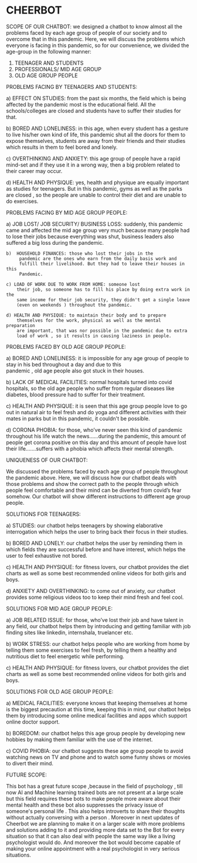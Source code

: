 # CHEERBOT
SCOPE OF OUR CHATBOT:  we designed a chatbot to know almost all the problems faced by each age group of people of our society and to overcome that in this pandemic.
Here, we will discuss the problems which everyone is facing in this pandemic, so for our convenience, we divided the age-group in the following manner:

1) TEENAGER AND STUDENTS
2) PROFESSIONALS/ MID AGE GROUP 
3) OLD AGE GROUP PEOPLE

PROBLEMS FACING BY TEENAGERS AND STUDENTS:

a) EFFECT ON STUDIES: from the past six months, the field which is
    being affected by the pandemic most is the educational field. All the
    schools/colleges are closed and students have to suffer their studies
    for that.

b) BORED AND LONELINESS: in this age, when every student has a
    gesture to live his/her own kind of life, this pandemic shut all the doors
    for them to expose themselves, students are away from their friends
    and their studies which results in them to feel bored and lonely.

c) OVERTHINKING AND ANXIETY: this age group of people have a
    rapid mind-set and if they use it in a wrong way, then a big problem
    related to their career may occur.

d) HEALTH AND PHYSIQUE: yes, health and physique are equally
    important as studies for teenagers. But in this pandemic, gyms as well
    as the parks are closed , so the people are unable to control their diet
    and are unable to do exercises.



PROBLEMS FACING BY MID AGE GROUP PEOPLE:

a)	JOB LOST/ JOB SECURITY/ BUSINESS LOSS: suddenly, this pandemic came and affected the mid age group very much because many people had to lose their jobs because everything was shut, business leaders also suffered a big loss during the pandemic.

    b)  HOUSEHOLD FINANCES: those who lost their jobs in the
         pandemic are the ones who earn from the daily basis work and
         fulfill their livelihood. But they had to leave their houses in this   
         Pandemic.

    c) LOAD OF WORK DUE TO WORK FROM HOME: someone lost 
        their job, so someone has to fill his place by doing extra work in the
        same income for their job security, they didn't get a single leave 
        (even on weekends ) throughout the pandemic.

    d) HEALTH AND PHYSIQUE: to maintain their body and to prepare
        themselves for the work, physical as well as the mental preparation
        are important, that was nor possible in the pandemic due to extra
        load of work , so it results in causing laziness in people. 



PROBLEMS FACED BY OLD AGE GROUP PEOPLE:

a) BORED AND LONELINESS: it is impossible for any age group of
        people to stay in his bed throughout a day and due to this  
        pandemic , old age people also got stuck in their houses.

b) LACK OF MEDICAL FACILITIES: normal hospitals turned into covid
       hospitals, so the old age people who suffer from regular diseases
       like diabetes, blood pressure had to suffer for their treatment.


c) HEALTH AND PHYSIQUE: it is seen that this age group people love
    to go out in natural air to feel fresh and do yoga and different activities
    with their mates in parks but in this pandemic, it couldn't be possible.

d) CORONA PHOBIA: for those, who’ve never seen this kind of 
    pandemic throughout his life watch the news……during the pandemic,
    this amount of people get corona positive on this day and this amount
    of people have lost their life…….suffers with a phobia which affects
    their mental strength.




  

UNIQUENESS OF OUR CHATBOT:


We discussed the problems faced by each age group of people throughout the pandemic above.
Here, we will discuss how our chatbot deals with those problems and show the correct path to the people through which people feel comfortable and their mind can be diverted from covid’s fear somehow.
Our chatbot will show different instructions to different age group people.


SOLUTIONS FOR TEENAGERS:

a) STUDIES: our chatbot helps teenagers by showing elaborative interrogation which helps the user to bring back their focus in their studies.

b) BORED AND LONELY: our chatbot helps the user by reminding  them in which fields they are successful before and have interest, which helps the user to feel exhaustive not bored.

c) HEALTH AND PHYSIQUE: for fitness lovers, our chatbot provides the diet charts as well as some best recommended online videos for both girls and boys.

d) ANXIETY AND OVERTHINKING: to come out of anxiety, our chatbot provides some religious videos too to keep their mind fresh and feel cool.



SOLUTIONS FOR MID AGE GROUP PEOPLE:

a)	JOB RELATED ISSUE: for those, who’ve lost their job and have talent in any field, our chatbot helps them by introducing and getting familiar with job finding sites like linkedin, internshala, truelancer etc.

b)	WORK STRESS: our chatbot helps people who are working from home by telling them some exercises to feel fresh, by telling them a healthy and nutritious diet to feel energetic while performing.

c)	HEALTH AND PHYSIQUE: for fitness lovers, our chatbot provides the diet charts as well as some best recommended online videos for both girls and boys.



SOLUTIONS FOR OLD AGE GROUP PEOPLE:

a)	MEDICAL FACILITIES: everyone knows that keeping themselves at home is the biggest precaution at this time, keeping this in mind, our chatbot helps them by introducing some online medical facilities and apps which support online doctor support.

b)	BOREDOM: our chatbot helps this age group people by developing new hobbies by making them familiar with the use of the internet.

c)	COVID PHOBIA: our chatbot suggests these age group people to avoid watching news on TV and phone and to watch some funny shows or movies to divert their mind.

FUTURE SCOPE:  

This bot has a great future scope ,because in the field of psychology , till now AI and Machine learning trained bots are not present at a large scale but this field requires these bots to make people more aware about their mental health and these bot also suppresses the privacy issue of someone's  personal life  . This also helps introverts to share their thoughts without actually conversing with a person . 
Moreover in next updates of Cheerbot we are planning to make it on a larger scale with more problems and solutions adding to  it and providing more data set to the Bot for every situation so that it can also deal with people the same way like a living psychologist would do. And moreover the bot would become capable of making your online appointment with a real psychologist in very serious situations.
